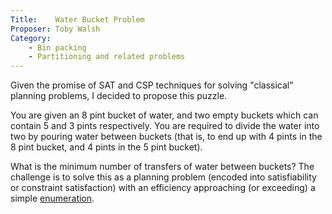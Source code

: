 ```yaml
---
Title:    Water Bucket Problem 
Proposer: Toby Walsh
Category: 
    - Bin packing
    - Partitioning and related problems
---
```

          


Given the promise of SAT and CSP techniques for solving "classical" planning problems, I decided to propose this puzzle.

You are given an 8 pint bucket of water, and two empty buckets which can contain 5 and 3 pints respectively. You are required to divide the water into two by pouring water between buckets (that is, to end up with 4 pints in the 8 pint bucket, and 4 pints in the 5 pint bucket).

What is the minimum number of transfers of water between buckets? The challenge is to solve this as a planning problem (encoded into satisfiability or constraint satisfaction) with an efficiency approaching (or exceeding) a simple [enumeration](models/enumerate.pl).
